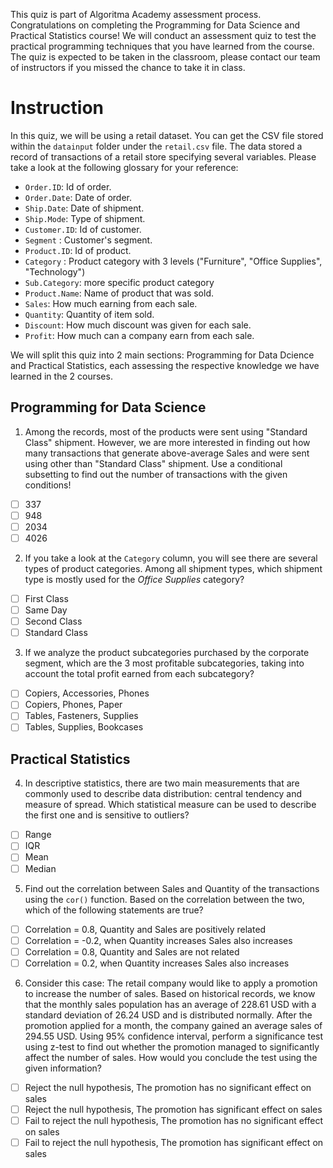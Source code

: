 This quiz is part of Algoritma Academy assessment process. Congratulations on completing the Programming for Data Science and Practical Statistics course! We will conduct an assessment quiz to test the practical programming techniques that you have learned from the course. The quiz is expected to be taken in the classroom, please contact our team of instructors if you missed the chance to take it in class.

# Instruction

In this quiz, we will be using a retail dataset. You can get the CSV file stored within the `datainput` folder under the `retail.csv` file. The data stored a record of transactions of a retail store specifying several variables. Please take a look at the following glossary for your reference:

- `Order.ID`: Id of order.
- `Order.Date`: Date of order.
- `Ship.Date`: Date of shipment.
- `Ship.Mode`: Type of shipment.
- `Customer.ID`: Id of customer.
- `Segment` : Customer's segment.
- `Product.ID`: Id of product.
- `Category` : Product category with 3 levels ("Furniture", "Office Supplies", "Technology")    
- `Sub.Category`: more specific product category
- `Product.Name`: Name of product that was sold.
- `Sales`: How much earning from each sale.
- `Quantity`: Quantity of item sold.
- `Discount`: How much discount was given for each sale.
- `Profit`: How much can a company earn from each sale.

We will split this quiz into 2 main sections: Programming for Data Dcience and Practical Statistics, each assessing the respective knowledge we have learned in the 2 courses.

## Programming for Data Science

1. Among the records, most of the products were sent using "Standard Class" shipment. However, we are more interested in finding out how many transactions that generate above-average Sales and were sent using other than "Standard Class" shipment. Use a conditional subsetting to find out the number of transactions with the given conditions!
  - [ ] 337
  - [ ] 948
  - [ ] 2034
  - [ ] 4026

2. If you take a look at the `Category` column, you will see there are several types of product categories. Among all shipment types, which shipment type is mostly used for the *Office Supplies* category?
  - [ ] First Class
  - [ ] Same Day
  - [ ] Second Class
  - [ ] Standard Class

3. If we analyze the product subcategories purchased by the corporate segment, which are the 3 most profitable subcategories, taking into account the total profit earned from each subcategory?
  - [ ] Copiers, Accessories, Phones
  - [ ] Copiers, Phones, Paper
  - [ ] Tables, Fasteners, Supplies 
  - [ ] Tables, Supplies, Bookcases

## Practical Statistics

4. In descriptive statistics, there are two main measurements that are commonly used to describe data distribution: central tendency and measure of spread. Which statistical measure can be used to describe the first one and is sensitive to outliers?
  - [ ] Range
  - [ ] IQR
  - [ ] Mean
  - [ ] Median

5. Find out the correlation between Sales and Quantity of the transactions using the `cor()` function. Based on the correlation between the two, which of the following statements are true?
  - [ ] Correlation = 0.8, Quantity and Sales are positively related
  - [ ] Correlation = -0.2, when Quantity increases Sales also increases
  - [ ] Correlation = 0.8, Quantity and Sales are not related
  - [ ] Correlation = 0.2, when Quantity increases Sales also increases

6. Consider this case: The retail company would like to apply a promotion to increase the number of sales. Based on historical records, we know that the monthly sales population has an average of 228.61 USD with a standard deviation of 26.24 USD and is distributed normally. After the promotion applied for a month, the company gained an average sales of 294.55 USD. Using 95% confidence interval, perform a significance test using z-test to find out whether the promotion managed to significantly affect the number of sales. How would you conclude the test using the given information?
  - [ ] Reject the null hypothesis, The promotion has no significant effect on sales  
  - [ ] Reject the null hypothesis, The promotion has significant effect on sales
  - [ ] Fail to reject the null hypothesis, The promotion has no significant effect on sales
  - [ ] Fail to reject the null hypothesis, The promotion has significant effect on sales
